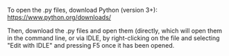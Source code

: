To open the .py files, download Python (version 3+):
https://www.python.org/downloads/

Then, download the .py files and open them (directly, 
which will open them in the command line, or via IDLE,
by right-clicking on the file and selecting "Edit with IDLE"
and pressing F5 once it has been opened.
